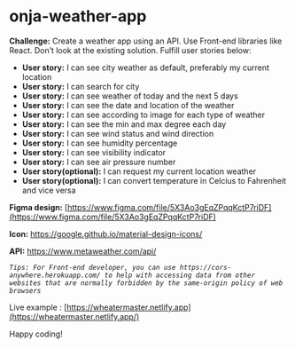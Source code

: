 # onja-weather-app

**Challenge:** Create a weather app using an API. Use Front-end libraries like React. Don’t look at the existing solution. Fulfill user stories below:

- **User story:** I can see city weather as default, preferably my current location
- **User story:** I can search for city
- **User story:** I can see weather of today and the next 5 days
- **User story:** I can see the date and location of the weather
- **User story:** I can see according to image for each type of weather
- **User story:** I can see the min and max degree each day
- **User story:** I can see wind status and wind direction
- **User story:** I can see humidity percentage
- **User story:** I can see visibility indicator
- **User story:** I can see air pressure number
- **User story(optional):** I can request my current location weather
- **User story(optional):** I can convert temperature in Celcius to Fahrenheit and vice versa

**Figma design:** [https://www.figma.com/file/5X3Ao3gEqZPqqKctP7riDF](https://www.figma.com/file/5X3Ao3gEqZPqqKctP7riDF)

**Icon:** https://google.github.io/material-design-icons/

**API:** https://www.metaweather.com/api/

*`Tips: For Front-end developer, you can use https://cors-anywhere.herokuapp.com/ to help with accessing data from other websites that are normally forbidden by the same-origin policy of web browsers`*

Live example : [https://wheatermaster.netlify.app](https://wheatermaster.netlify.app/)

Happy coding!